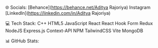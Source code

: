 🌐 Socials:
[Behance](https://behance.net/Aditya Rajoriya) Instagram [LinkedIn](https://linkedin.com/in/Aditya Rajoriya)

💻 Tech Stack:
C++ HTML5 JavaScript React React Hook Form Redux NodeJS Express.js Context-API NPM TailwindCSS Vite MongoDB

📊 GitHub Stats:




